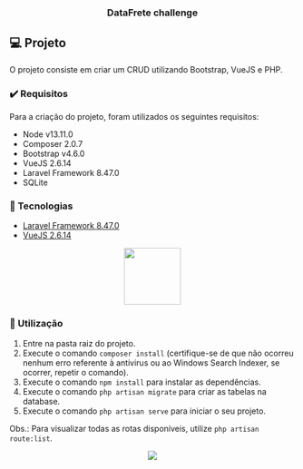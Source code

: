 <h3 align="center"> DataFrete challenge </h3>

## :computer: Projeto

O projeto consiste em criar um CRUD utilizando Bootstrap, VueJS e PHP.

### :heavy_check_mark: Requisitos 

Para a criação do projeto, foram utilizados os seguintes requisitos:

- Node v13.11.0
- Composer 2.0.7
- Bootstrap v4.6.0
- VueJS 2.6.14
- Laravel Framework 8.47.0
- SQLite
  
### :rocket: Tecnologias

- <a href="https://laravel.com/docs/8.x">Laravel Framework 8.47.0</a>
- <a href="https://vuejs.org/v2/guide/">VueJS 2.6.14</a>

<p align="center">
  <img height="100px" widht="100px" src="https://laravel.com/assets/img/components/logo-laravel.svg">
</p>

### :mega: Utilização 

1. Entre na pasta raiz do projeto.
2. Execute o comando `composer install` (certifique-se de que não ocorreu nenhum erro referente à antivirus ou ao Windows Search Indexer, se ocorrer, repetir o comando).
3. Execute o comando `npm install` para instalar as dependências.
4. Execute o comando `php artisan migrate` para criar as tabelas na database.
6. Execute o comando `php artisan serve` para iniciar o seu projeto.

Obs.: Para visualizar todas as rotas disponíveis, utilize `php artisan route:list`.

<p align="center">
  <a href="https://github.com/thrnkk" ><img src="https://img.shields.io/badge/github-thrnkk-24292e"></a>
</p>
